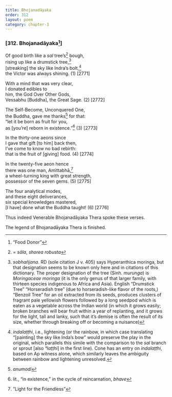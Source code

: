 ```yaml
---
title: Bhojanadāyaka
order: 312
layout: poem
category: chapter-3
---
```


### \[312. Bhojanadāyaka[^1]\]

Of good birth like a *sal* tree’s[^2] bough,  
rising up like a drumstick tree,[^3]  
\[streaking\] the sky like Indra’s bolt,[^4]  
the Victor was always shining. (1) \[2771\]

With a mind that was very clear,  
I donated edibles to  
him, the God Over Other Gods,  
Vessabhu \[Buddha\], the Great Sage. (2) \[2772\]

The Self-Become, Unconquered One,  
the Buddha, gave me thanks[^5] for that:  
“let it be born as fruit for you,  
as \[you’re\] reborn in existence.”[^6] (3) \[2773\]

In the thirty-one aeons since  
I gave that gift \[to him\] back then,  
I’ve come to know no bad rebirth:  
that is the fruit of \[giving\] food. (4) \[2774\]

In the twenty-five aeon hence  
there was one man, Amittabhā,[^7]  
a wheel-turning king with great strength,  
possessor of the seven gems. (5) \[2775\]

The four analytical modes,  
and these eight deliverances,  
six special knowledges mastered,  
\[I have\] done what the Buddha taught! (6) \[2776\]

Thus indeed Venerable Bhojanadāyaka Thera spoke these verses.

The legend of Bhojanadāyaka Thera is finished.

[^1]: “Food Donor”

[^2]: = *sāla*, *shorea robusta*

[^3]: *sobhañjana*. RD (sole citation J v. 405) says Hyperanthica moringa, but that designation seems to be known only here and in citations of this dictionary. The proper designation of the tree (Sinh. *murunga*) is *Moringaceae moringa* (it is the only genus of that larger family, with thirteen species indigenous to Africa and Asia). English “Drumstick Tree” “Horseradish tree” (due to horseradish-like flavor of the roots,) “Benzoil Tree” for an oil extracted from its seeds, produces clusters of fragrant pale yellowish flowers followed by a long seedpod which is eaten as a vegetable across the Indian world (in which it grows easily; broken branches will bear fruit within a year of replanting, and it grows for the light, tall and lanky, such that it’s demise is often the result of its size, whether through breaking off or becoming a nuisance)

[^4]: *indalaṭṭhi*, i.e., lightening (or the rainbow, in which case translating “\[painting\] the sky like Inda’s bow” would preserve the play in the original, which parallels this simile with the comparison to the *sal* branch or sprout \[also *°laṭṭhi*\] in the first line). Cone has an entry on *indalaṭṭhi*, based on Ap witness alone, which similarly leaves the ambiguity between rainbow and lightening unresolved.

[^5]: *anumodi*

[^6]: lit., “in existence,” in the cycle of reincarnation, *bhave*

[^7]: ”Light for the Friendless”
